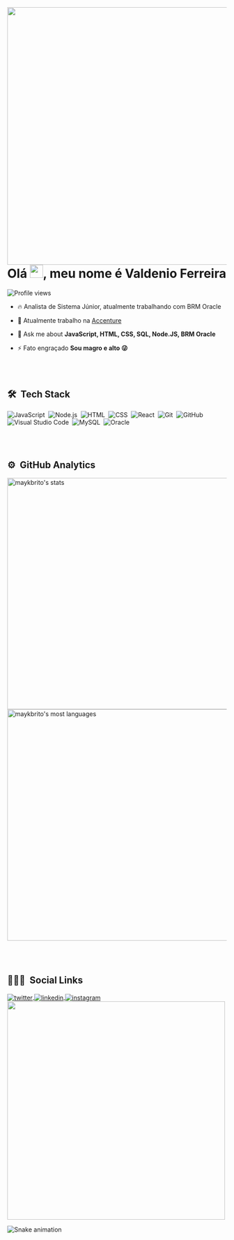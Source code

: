 
<img align="right" height="590em" src="https://raw.githubusercontent.com/gist/valdenioferreira/d3d2e60ba8dc3debf959b676f6b0e7b9/raw/2193ab634863e6e2e38c1b931093bebef385079b/githubcard.svg"/>
<h1 align="left">Olá <img src="https://raw.githubusercontent.com/kaueMarques/kaueMarques/master/hi.gif" width="30px">, meu nome é Valdenio Ferreira</h1>
<p align="left"> <img src="https://komarev.com/ghpvc/?username=valdenioferreira&color=yellow" alt="Profile views" /> </p>

- 🔥 Analista de Sistema Júnior, atualmente trabalhando com BRM Oracle 

- 🔭 Atualmente trabalho na [Accenture](https://github.com/Accenture)

- 💬 Ask me about **JavaScript, HTML, CSS, SQL, Node.JS, BRM Oracle**

- ⚡ Fato engraçado **Sou magro e alto 😜**

<br><br>

## 🛠 &nbsp;Tech Stack

![JavaScript](https://img.shields.io/badge/-JavaScript-05122A?style=flat&logo=javascript)&nbsp;
![Node.js](https://img.shields.io/badge/-Node.js-05122A?style=flat&logo=node.js)&nbsp;
![HTML](https://img.shields.io/badge/-HTML-05122A?style=flat&logo=HTML5)&nbsp;
![CSS](https://img.shields.io/badge/-CSS-05122A?style=flat&logo=CSS3&logoColor=1572B6)&nbsp;
![React](https://img.shields.io/badge/-React-05122A?style=flat&logo=react)&nbsp;
![Git](https://img.shields.io/badge/-Git-05122A?style=flat&logo=git)&nbsp;
![GitHub](https://img.shields.io/badge/-GitHub-05122A?style=flat&logo=github)&nbsp;
![Visual Studio Code](https://img.shields.io/badge/-Visual%20Studio%20Code-05122A?style=flat&logo=visual-studio-code&logoColor=007ACC)&nbsp;
![MySQL](https://img.shields.io/badge/-MySQL-05122A?style=flat&logo=mysql)&nbsp;
![Oracle](https://img.shields.io/badge/-Oracle-05122A?style=flat&logo=oracle)&nbsp;

<br><br>

## ⚙️ &nbsp;GitHub Analytics

<p align="left">
<img width="530em" src="https://github-readme-stats.vercel.app/api?username=valdenioferreira&show_icons=true&theme=vision-friendly-dark" alt="maykbrito's stats"/>
<img width="530em" src="https://github-readme-stats.vercel.app/api/top-langs/?username=valdenioferreira&layout=compact&theme=vision-friendly-dark" alt="maykbrito's most languages"/>
</p>

<br><br>

## 👨🏽‍🦲 &nbsp;Social Links

<a href="https://twitter.com/SouzaValdenio" target="_blank">
  <img align="center" src="https://img.shields.io/badge/-SouzaValdenio-05122A?style=flat&logo=twitter" alt="twitter"/>  
</a>
<a href="https://www.linkedin.com/in/valdeniofs" target="_blank">
  <img align="center" src="https://img.shields.io/badge/-valdeniofs-05122A?style=flat&logo=linkedin" alt="linkedin"/>
</a>
<a href="https://instagram.com/valdenio_f" target="_blank">
 <img align="center" src="https://img.shields.io/badge/-valdenio_f-05122A?style=flat&logo=instagram" alt="instagram"/>
</a>


<img width="500em" src="https://github-readme-twitter-gazf.vercel.app/api?id=SouzaValdenio&layout=wide&show_reply=off&show_retweet=off" />

![Snake animation](https://github.com/valdenioferreira/valdenioferreira/blob/output/github-contribution-grid-snake.svg)

<!--
**valdenioferreira/valdenioferreira** is a ✨ _special_ ✨ repository because its `README.md` (this file) appears on your GitHub profile.

Here are some ideas to get you started:

- 🔭 I’m currently working on ...
- 🌱 I’m currently learning ...
- 👯 I’m looking to collaborate on ...
- 🤔 I’m looking for help with ...
- 💬 Ask me about ...
- 📫 How to reach me: ...
- 😄 Pronouns: ...
- ⚡ Fun fact: ...
-->
